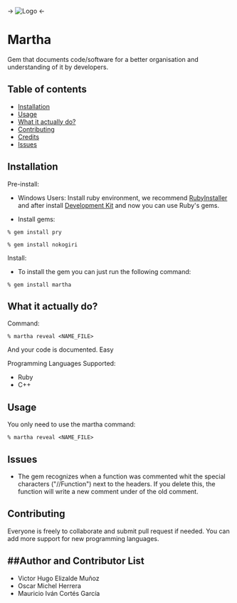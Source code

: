 -> ![Logo](http://orig13.deviantart.net/da3a/f/2016/241/7/3/147240327271421_by_sirgalahad31416-dafpy5d.png) <-
# Martha
Gem that documents code/software for a better organisation and understanding of it by developers.

## Table of contents
- [Installation](#installation)
- [Usage](#usage)
- [What it actually do?](#what-it-actually-do)
- [Contributing](#contributing)
- [Credits](#author-and-contributor-list)
- [Issues](#issues)

## Installation
Pre-install:
- Windows Users: Install ruby environment, we recommend [RubyInstaller](http://rubyinstaller.org/downloads/) and after install [Development Kit](https://github.com/oneclick/rubyinstaller/wiki/Development-Kit) and now you can use Ruby's gems.

- Install gems:
```console
% gem install pry
```
```console
% gem install nokogiri
```
Install:
- To install the gem you can just run the following command:

```console
% gem install martha
```
## What it actually do?
Command:
```console
% martha reveal <NAME_FILE>
```
And your code is documented. Easy

Programming Languages Supported:
- Ruby
- C++

## Usage

You only need to use the martha command:

```console
% martha reveal <NAME_FILE>
```

## Issues
- The gem recognizes when a function was commented whit the special characters ("//Function") next to the headers. If you delete this, the function will write a new comment under of the old comment.

## Contributing
Everyone is freely to collaborate and submit pull request if needed.
You can add more support for new programming languages.

##Author and Contributor List
-------------------
- Victor Hugo Elizalde Muñoz
- Oscar Michel Herrera
- Mauricio Iván Cortés García
